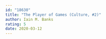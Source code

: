 ```yaml
---
id: "18630"
title: "The Player of Games (Culture, #2)"
author: Iain M. Banks
rating: 5
date: 2020-03-12
---
```

